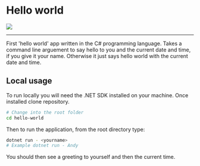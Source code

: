 # Hello world
![](https://img.shields.io/badge/Learning-Tutorial-0F4C81?style=flat-square&logo=c-sharp)

----

First 'hello world' app written in the C# programming language. Takes a command line arguement to say hello to you and the current date and time, if you give it your name. Otherwise it just says hello world with the current date and time.

## Local usage

To run locally you will need the .NET SDK installed on your machine. Once installed clone repository.

```bash
# Change into the root folder
cd hello-world
```

Then to run the application, from the root directory type:

```bash
dotnet run - <yourname>
# Example dotnet run - Andy
```

You should then see a greeting to yourself and then the current time.
